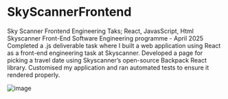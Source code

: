 # SkyScannerFrontend
Sky Scanner Frontend Engineering Taks; React, JavasScript, Html
Skyscanner Front-End Software Engineering  programme - April 2025
Completed a .js deliverable task where I built a web application using React as a front-end engineering task at Skyscanner.
Developed a page for picking a travel date using Skyscanner’s open-source Backpack React library.
Customised my application and ran automated tests to ensure it rendered properly.


![image](https://github.com/user-attachments/assets/6da6eadd-719b-4684-b728-653ffe7e60a9)
